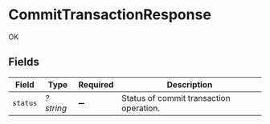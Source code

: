 # CommitTransactionResponse

OK


## Fields

| Field                                   | Type                                    | Required                                | Description                             |
| --------------------------------------- | --------------------------------------- | --------------------------------------- | --------------------------------------- |
| `status`                                | *?string*                               | :heavy_minus_sign:                      | Status of commit transaction operation. |